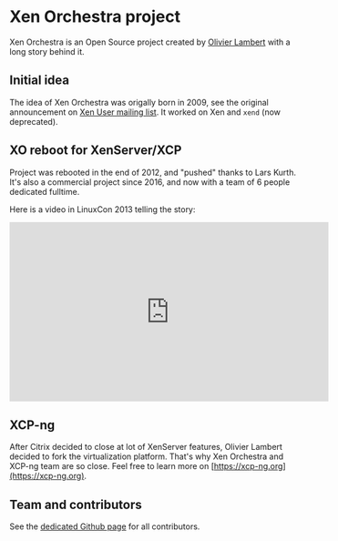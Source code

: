 # Xen Orchestra project

Xen Orchestra is an Open Source project created by [Olivier Lambert](https://www.linkedin.com/in/olivier-lambert-22316b26/) with a long story behind it.

## Initial idea

The idea of Xen Orchestra was origally born in 2009, see the original announcement on [Xen User mailing list](https://lists.xenproject.org/archives/html/xen-users/2009-09/msg00537.html). It worked on Xen and `xend` (now deprecated).

## XO reboot for XenServer/XCP

Project was rebooted in the end of 2012, and "pushed" thanks to Lars Kurth. It's also a commercial project since 2016, and now with a team of 6 people dedicated fulltime.

Here is a video in LinuxCon 2013 telling the story:

<iframe width="560" height="315" src="https://www.youtube.com/embed/TT2Q5l2K54k" frameborder="0" allow="accelerometer; autoplay; encrypted-media; gyroscope; picture-in-picture" allowfullscreen></iframe>

## XCP-ng

After Citrix decided to close at lot of XenServer features, Olivier Lambert decided to fork the virtualization platform. That's why Xen Orchestra and XCP-ng team are so close. Feel free to learn more on [https://xcp-ng.org](https://xcp-ng.org).

## Team and contributors

See the [dedicated Github page](https://github.com/vatesfr/xen-orchestra/graphs/contributors) for all contributors.
